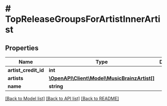 # # TopReleaseGroupsForArtistInnerArtist

## Properties

Name | Type | Description | Notes
------------ | ------------- | ------------- | -------------
**artist_credit_id** | **int** |  | [optional]
**artists** | [**\OpenAPI\Client\Model\MusicBrainzArtist[]**](MusicBrainzArtist.md) |  | [optional]
**name** | **string** |  | [optional]

[[Back to Model list]](../../README.md#models) [[Back to API list]](../../README.md#endpoints) [[Back to README]](../../README.md)
